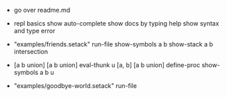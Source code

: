 * go over readme.md

* repl basics
    show auto-complete
    show docs by typing help
    show syntax and type error

* "examples/friends.setack" run-file
   show-symbols
   a b show-stack
   a b intersection

* [a b union]
  [a b union] eval-thunk
  u [a, b] [a b union] define-proc
  show-symbols
  a b u

* "examples/goodbye-world.setack" run-file
